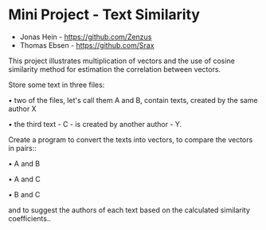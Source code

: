 # Mini Project - Text Similarity
- Jonas Hein - https://github.com/Zenzus
- Thomas Ebsen - https://github.com/Srax 

This project illustrates multiplication of vectors and the use of cosine similarity method for estimation the correlation between vectors.

Store some text in three files:

• two of the files, let's call them A and B, contain texts, created by the same author X

• the third text - C - is created by another author - Y.

Create a program to convert the texts into vectors, to compare the vectors in pairs::

• A and B

• A and C

• B and C

and to suggest the authors of each text based on the calculated similarity coefficients..
